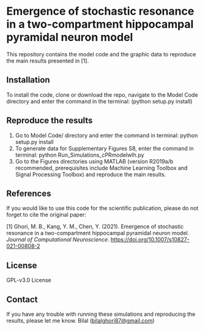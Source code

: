# Emergence of stochastic resonance in a two-compartment hippocampal pyramidal neuron model
This repository contains the model code and the graphic data to reproduce the main results presented in [1].
## Installation
To install the code, clone or download the repo, navigate to the Model Code directory and enter the command in the terminal: (python setup.py install)
## Reproduce the results
1. Go to Model Code/ directory and enter the command in terminal: python setup.py install
2. To generate data for Supplementary Figures S8, enter the command in terminal: python Run_Simulations_cPRmodelwIh.py
3. Go to the Figures directories using MATLAB (version R2019a/b recommended, prerequisites include Machine Learning Toolbox and Signal Processing Toolbox) and reproduce the main results.

## References
If you would like to use this code for the scientific publication, please do not forget to cite the original paper:

[1] Ghori, M. B., Kang, Y. M., Chen, Y. (2021). Emergence of stochastic resonance in a two-compartment hippocampal pyramidal neuron model.
_Journal of Computational Neuroscience_.
https://doi.org/10.1007/s10827-021-00808-2
## License
GPL-v3.0 License
## Contact
If you have any trouble with running these simulations and reproducing the results, please let me know.
Bilal (bilalghori87@gmail.com)


